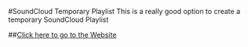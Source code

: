 #SoundCloud Temporary Playlist 
This is a really good option to create a temporary SoundCloud Playlist

##[Click here to go to the Website](https://tanmayagrawal21.github.io/soundcloud-temp-playlist-challenge/)
